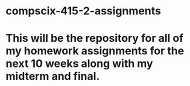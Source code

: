 # compscix-415-2-assignments
# This will be the repository for all of my homework assignments for the next 10 weeks along with my midterm and final.
